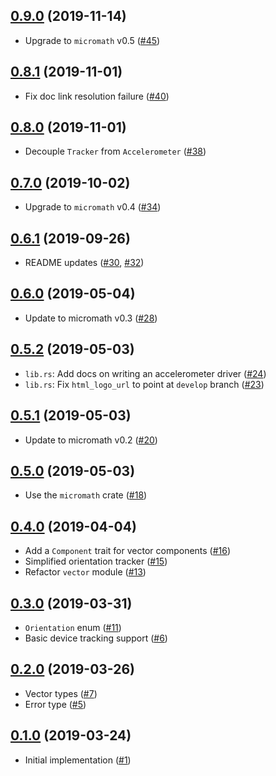 ## [0.9.0] (2019-11-14)

- Upgrade to `micromath` v0.5 ([#45])

## [0.8.1] (2019-11-01)

- Fix doc link resolution failure ([#40])

## [0.8.0] (2019-11-01)

- Decouple `Tracker` from `Accelerometer` ([#38])

## [0.7.0] (2019-10-02)

- Upgrade to `micromath` v0.4 ([#34])

## [0.6.1] (2019-09-26)

- README updates ([#30], [#32])

## [0.6.0] (2019-05-04)

- Update to micromath v0.3 ([#28])

## [0.5.2] (2019-05-03)

- `lib.rs`: Add docs on writing an accelerometer driver ([#24])
- `lib.rs`: Fix `html_logo_url` to point at `develop` branch ([#23])

## [0.5.1] (2019-05-03)

- Update to micromath v0.2 ([#20])

## [0.5.0] (2019-05-03)

- Use the `micromath` crate ([#18])

## [0.4.0] (2019-04-04)

- Add a `Component` trait for vector components ([#16])
- Simplified orientation tracker ([#15])
- Refactor `vector` module ([#13])

## [0.3.0] (2019-03-31)

- `Orientation` enum ([#11])
- Basic device tracking support ([#6])

## [0.2.0] (2019-03-26)

- Vector types ([#7])
- Error type ([#5])

## [0.1.0] (2019-03-24)

- Initial implementation ([#1])

[0.9.0]: https://github.com/NeoBirth/accelerometer.rs/pull/46
[#45]: https://github.com/NeoBirth/accelerometer.rs/pull/45
[0.8.1]: https://github.com/NeoBirth/accelerometer.rs/pull/41
[#40]: https://github.com/NeoBirth/accelerometer.rs/pull/40
[0.8.0]: https://github.com/NeoBirth/accelerometer.rs/pull/39
[#38]: https://github.com/NeoBirth/accelerometer.rs/pull/38
[0.7.0]: https://github.com/NeoBirth/accelerometer.rs/pull/35
[#34]: https://github.com/NeoBirth/accelerometer.rs/pull/34
[0.6.1]: https://github.com/NeoBirth/accelerometer.rs/pull/33
[#32]: https://github.com/NeoBirth/accelerometer.rs/pull/32
[#30]: https://github.com/NeoBirth/accelerometer.rs/pull/30
[0.6.0]: https://github.com/NeoBirth/accelerometer.rs/pull/29
[#28]: https://github.com/NeoBirth/accelerometer.rs/pull/28
[0.5.2]: https://github.com/NeoBirth/accelerometer.rs/pull/25
[#24]: https://github.com/NeoBirth/accelerometer.rs/pull/24
[#23]: https://github.com/NeoBirth/accelerometer.rs/pull/23
[0.5.1]: https://github.com/NeoBirth/accelerometer.rs/pull/21
[#20]: https://github.com/NeoBirth/accelerometer.rs/pull/20
[0.5.0]: https://github.com/NeoBirth/accelerometer.rs/pull/19
[#18]: https://github.com/NeoBirth/accelerometer.rs/pull/18
[0.4.0]: https://github.com/NeoBirth/accelerometer.rs/pull/17
[#16]: https://github.com/NeoBirth/accelerometer.rs/pull/16
[#15]: https://github.com/NeoBirth/accelerometer.rs/pull/15
[#13]: https://github.com/NeoBirth/accelerometer.rs/pull/13
[0.3.0]: https://github.com/NeoBirth/accelerometer.rs/pull/12
[#11]: https://github.com/NeoBirth/accelerometer.rs/pull/11
[#6]: https://github.com/NeoBirth/accelerometer.rs/pull/6
[0.2.0]: https://github.com/NeoBirth/accelerometer.rs/pull/9
[#7]: https://github.com/NeoBirth/accelerometer.rs/pull/7
[#5]: https://github.com/NeoBirth/accelerometer.rs/pull/5
[0.1.0]: https://github.com/NeoBirth/accelerometer.rs/pull/2
[#1]: https://github.com/NeoBirth/accelerometer.rs/pull/1
